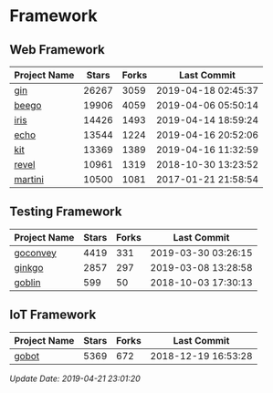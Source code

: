 # Framework

## Web Framework

| Project Name | Stars | Forks | Last Commit |
| ------------ | ----- | ----- | ----------- |
| [gin](https://github.com/gin-gonic/gin) | 26267 | 3059 | 2019-04-18 02:45:37 |
| [beego](https://github.com/astaxie/beego) | 19906 | 4059 | 2019-04-06 05:50:14 |
| [iris](https://github.com/kataras/iris) | 14426 | 1493 | 2019-04-14 18:59:24 |
| [echo](https://github.com/labstack/echo) | 13544 | 1224 | 2019-04-16 20:52:06 |
| [kit](https://github.com/go-kit/kit) | 13369 | 1389 | 2019-04-16 11:32:59 |
| [revel](https://github.com/revel/revel) | 10961 | 1319 | 2018-10-30 13:23:52 |
| [martini](https://github.com/go-martini/martini) | 10500 | 1081 | 2017-01-21 21:58:54 |

## Testing Framework

| Project Name | Stars | Forks | Last Commit |
| ------------ | ----- | ----- | ----------- |
| [goconvey](https://github.com/smartystreets/goconvey) | 4419 | 331 | 2019-03-30 03:26:15 |
| [ginkgo](https://github.com/onsi/ginkgo) | 2857 | 297 | 2019-03-08 13:28:58 |
| [goblin](https://github.com/franela/goblin) | 599 | 50 | 2018-10-03 17:30:13 |

## IoT Framework

| Project Name | Stars | Forks | Last Commit |
| ------------ | ----- | ----- | ----------- |
| [gobot](https://github.com/hybridgroup/gobot) | 5369 | 672 | 2018-12-19 16:53:28 |

*Update Date: 2019-04-21 23:01:20*